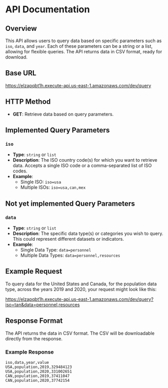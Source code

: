 # API Documentation

## Overview

This API allows users to query data based on specific parameters such as `iso`, `data`, and `year`. Each of these parameters can be a string or a list, allowing for flexible queries. The API returns data in CSV format, ready for download.

## Base URL

https://elzapqbt1h.execute-api.us-east-1.amazonaws.com/dev/query


## HTTP Method

- **GET**: Retrieve data based on query parameters.

## Implemented Query Parameters

### `iso`
- **Type**: `string` or `list`
- **Description**: The ISO country code(s) for which you want to retrieve data. Accepts a single ISO code or a comma-separated list of ISO codes.
- **Example**:
  - Single ISO: `iso=usa`
  - Multiple ISOs: `iso=usa,can,mex`


## Not yet implemented Query Parameters

### `data`
- **Type**: `string` or `list`
- **Description**: The specific data type(s) or categories you wish to query. This could represent different datasets or indicators.
- **Example**:
  - Single Data Type: `data=personnel`
  - Multiple Data Types: `data=personnel,resources`

<!-- ### `year`
- **Type**: `string` or `list`
- **Description**: The year(s) for which you want to retrieve data. Accepts a single year or a comma-separated list of years.
- **Example**:
  - Single Year: `year=2020`
  - Multiple Years: `year=2018,2019,2020` -->

<!-- ### `format`
- **Type**: `string` or `list`
- **Description**: The putput file format in which you'd like your data. Can be one of csv or shp
- **Example**:
  - Single Year: `format=csv` -->

## Example Request

To query data for the United States and Canada, for the population data type, across the years 2019 and 2020, your request might look like this:


https://elzapqbt1h.execute-api.us-east-1.amazonaws.com/dev/query?iso=tan&data=personnel,resources


## Response Format

The API returns the data in CSV format. The CSV will be downloadable directly from the response.

### Example Response

```csv
iso,data,year,value
USA,population,2019,329484123
USA,population,2020,331002651
CAN,population,2019,37411047
CAN,population,2020,37742154
